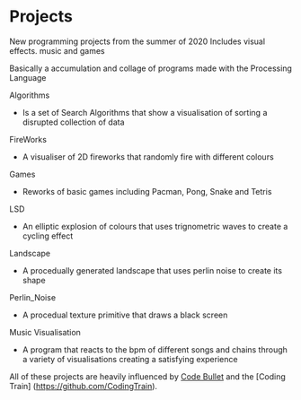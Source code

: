 # Projects
New programming projects from the summer of 2020
Includes visual effects. music and games

Basically a accumulation and collage of programs made with the Processing Language 

Algorithms 
- Is a set of Search Algorithms that show a visualisation of sorting a disrupted collection of data

FireWorks
- A visualiser of 2D fireworks that randomly fire with different colours

Games
- Reworks of basic games including Pacman, Pong, Snake and Tetris 

LSD
- An elliptic explosion of colours that uses trignometric waves to create a cycling effect

Landscape
- A procedually generated landscape that uses perlin noise to create its shape

Perlin_Noise
- A procedual texture primitive that draws a black screen 

Music Visualisation
- A program that reacts to the bpm of different songs and chains through a variety of visualisations creating a satisfying experience


All of these projects are heavily influenced by [Code Bullet](https://github.com/Code-Bullet) and the [Coding Train] (https://github.com/CodingTrain). 
